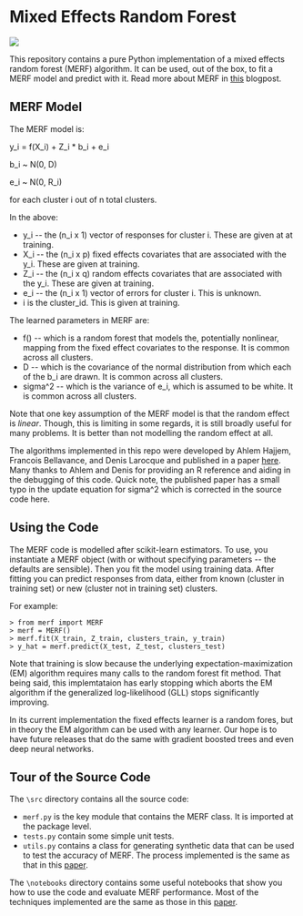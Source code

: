 # Mixed Effects Random Forest

![](https://github.com/manifoldai/merf/workflows/CI/badge.svg)

This repository contains a pure Python implementation of a mixed effects random forest (MERF) algorithm. It can be used, out of the box, to fit a MERF model and predict with it.
Read more about MERF in [this](https://towardsdatascience.com/mixed-effects-random-forests-6ecbb85cb177) blogpost. 

## MERF Model

The MERF model is:

y_i = f(X_i) + Z_i * b_i + e_i

b_i ~ N(0, D)

e_i ~ N(0, R_i)

for each cluster i out of n total clusters.

In the above:

* y_i -- the (n_i x 1) vector of responses for cluster i. These are given at at training.
* X_i -- the (n_i x p) fixed effects covariates that are associated with the y_i. These are given at training.
* Z_i -- the (n_i x q) random effects covariates that are associated with the y_i. These are given at training.
* e_i -- the (n_i x 1) vector of errors for cluster i. This is unknown.
* i is the cluster_id. This is given at training.

The learned parameters in MERF are:
* f() -- which is a random forest that models the, potentially nonlinear, mapping from the fixed effect covariates to the response. It is common across all clusters.
* D -- which is the covariance of the normal distribution from which each of the b_i are drawn. It is common across all clusters.
* sigma^2 -- which is the variance of e_i, which is assumed to be white.  It is common across all clusters.

Note that one key assumption of the MERF model is that the random effect is *linear*.  Though, this is limiting in some regards, it is still broadly useful for many problems. It is better than not modelling the random effect at all.

The algorithms implemented in this repo were developed by Ahlem Hajjem, Francois Bellavance, and Denis Larocque and published in a paper [here](http://www.tandfonline.com/doi/abs/10.1080/00949655.2012.741599).  Many thanks to Ahlem and Denis for providing an R reference and aiding in the debugging of this code. Quick note, the published paper has a small typo in the update equation for sigma^2 which is corrected in the source code here.

## Using the Code

The MERF code is modelled after scikit-learn estimators.  To use, you instantiate a MERF object (with or without specifying parameters -- the defaults are sensible). Then you fit the model using training data. After fitting you can predict responses from data, either from known (cluster in training set) or new (cluster not in training set) clusters.

For example:

```
> from merf import MERF
> merf = MERF()
> merf.fit(X_train, Z_train, clusters_train, y_train)
> y_hat = merf.predict(X_test, Z_test, clusters_test)
```

Note that training is slow because the underlying expectation-maximization (EM) algorithm requires many calls to the random forest fit method. That being said, this implemtataion has early stopping which aborts the EM algorithm if the generalized log-likelihood (GLL) stops significantly improving.

In its current implementation the fixed effects learner is a random fores, but in theory the EM algorithm can be used with any learner. Our hope is to have future releases that do the same with gradient boosted trees and even deep neural networks.

## Tour of the Source Code

The `\src` directory contains all the source code:

* `merf.py` is the key module that contains the MERF class. It is imported at the package level.
* `tests.py` contain some simple unit tests.
* `utils.py` contains a class for generating synthetic data that can be used to test the accuracy of MERF.  The process implemented is the same as that in this [paper](http://www.tandfonline.com/doi/abs/10.1080/00949655.2012.741599).

The `\notebooks` directory contains some useful notebooks that show you how to use the code and evaluate MERF performance.  Most of the techniques implemented are the same as those in this [paper](http://www.tandfonline.com/doi/abs/10.1080/00949655.2012.741599).
